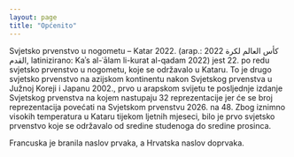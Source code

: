 ```yaml
---
layout: page
title: "Općenito"
---
```


Svjetsko prvenstvo u nogometu – Katar 2022. (arap.: 2022 كأس العالم لكرة القدم, latinizirano: Kaʾs al-ʿālam li-kurat al-qadam 2022) jest 22. po redu svjetsko prvenstvo u nogometu, koje se održavalo u Kataru. To je drugo svjetsko prvenstvo na azijskom kontinentu nakon Svjetskog prvenstva u Južnoj Koreji i Japanu 2002., prvo u arapskom svijetu te posljednje izdanje Svjetskog prvenstva na kojem nastupaju 32 reprezentacije jer će se broj reprezentacija povećati na Svjetskom prvenstvu 2026. na 48. Zbog iznimno visokih temperatura u Kataru tijekom ljetnih mjeseci, bilo je prvo svjetsko prvenstvo koje se održavalo od sredine studenoga do sredine prosinca.

Francuska je branila naslov prvaka, a Hrvatska naslov doprvaka.
